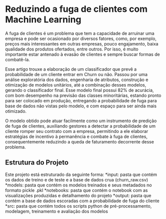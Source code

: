 # Reduzindo a fuga de clientes com Machine Learning

A fuga de clientes é um problema que tem a capacidade de arruinar uma empresa e pode ser ocasionado por diversos fatores, como, por exemplo, preços mais interessantes em outras empresas, pouco engajamento, baixa qualidade dos produtos ofertados, entre outros. Por isso, é muito importante estar antenado à evasão de clientes e sempre buscar formas de combatê-la.

Esse artigo trouxe a elaboração de um classificador que prevê a probabilidade de um cliente entrar em Churn ou não. Passou por uma análise exploratória dos dados, engenharia de atributos, construção e otimização de modelos unitários, até a combinação desses modelos, gerando o classificador final. Esse modelo final possui 82% de acurácia, com bom desempenho na previsão das classes minoritárias, estando pronto para ser colocado em produção, entregando a probabilidade de fuga para base de dados não vistas pelo modelo, e com espaço para ser ainda mais otimizado.

O modelo obtido pode atuar facilmente como um instrumento de predição de fuga de clientes, auxiliando gestores a detectar a probabilidade de um cliente romper seu contrato com a empresa, permitindo a ele elaborar estratégias de incentivo à permanência e combate à fuga de clientes, consequentemente reduzindo a queda de faturamento decorrente desse problema.

## Estrutura do Projeto

Este projeto está estruturado da seguinte forma:
*input: pasta que contém os dados de treino e de teste e a base de dados crua (churn_raw.csv)
*models: pasta que contém os modelos treinados e seus metadados no formato pickle .pkl
*notebooks: pasta que contém o notebook com as visualizações produzidas e detalhamento do projeto
*output: pasta que contém a base de dados escoradas com a probabilidade de fuga do cliente
*src: pasta que contém todos os scripts python de pré-processamento, modelagem, treinamento e avaliação dos modelos
